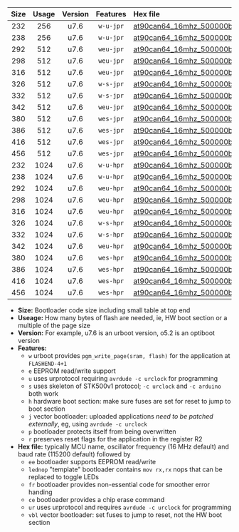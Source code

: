 |Size|Usage|Version|Features|Hex file|
|:-:|:-:|:-:|:-:|:--|
|232|256|u7.6|`w-u-jpr`|[at90can64_16mhz_500000bps_ur_vbl.hex](https://raw.githubusercontent.com/stefanrueger/urboot/main//at90can64_16mhz_500000bps_ur_vbl.hex)|
|238|256|u7.6|`w-u-jpr`|[at90can64_16mhz_500000bps_lednop_ur_vbl.hex](https://raw.githubusercontent.com/stefanrueger/urboot/main//at90can64_16mhz_500000bps_lednop_ur_vbl.hex)|
|292|512|u7.6|`weu-jpr`|[at90can64_16mhz_500000bps_ee_ur_vbl.hex](https://raw.githubusercontent.com/stefanrueger/urboot/main//at90can64_16mhz_500000bps_ee_ur_vbl.hex)|
|298|512|u7.6|`weu-jpr`|[at90can64_16mhz_500000bps_ee_lednop_ur_vbl.hex](https://raw.githubusercontent.com/stefanrueger/urboot/main//at90can64_16mhz_500000bps_ee_lednop_ur_vbl.hex)|
|316|512|u7.6|`weu-jpr`|[at90can64_16mhz_500000bps_ee_lednop_fr_ur_vbl.hex](https://raw.githubusercontent.com/stefanrueger/urboot/main//at90can64_16mhz_500000bps_ee_lednop_fr_ur_vbl.hex)|
|326|512|u7.6|`w-s-jpr`|[at90can64_16mhz_500000bps_vbl.hex](https://raw.githubusercontent.com/stefanrueger/urboot/main//at90can64_16mhz_500000bps_vbl.hex)|
|332|512|u7.6|`w-s-jpr`|[at90can64_16mhz_500000bps_lednop_vbl.hex](https://raw.githubusercontent.com/stefanrueger/urboot/main//at90can64_16mhz_500000bps_lednop_vbl.hex)|
|342|512|u7.6|`weu-jpr`|[at90can64_16mhz_500000bps_ee_lednop_fr_ce_ur_vbl.hex](https://raw.githubusercontent.com/stefanrueger/urboot/main//at90can64_16mhz_500000bps_ee_lednop_fr_ce_ur_vbl.hex)|
|380|512|u7.6|`wes-jpr`|[at90can64_16mhz_500000bps_ee_vbl.hex](https://raw.githubusercontent.com/stefanrueger/urboot/main//at90can64_16mhz_500000bps_ee_vbl.hex)|
|386|512|u7.6|`wes-jpr`|[at90can64_16mhz_500000bps_ee_lednop_vbl.hex](https://raw.githubusercontent.com/stefanrueger/urboot/main//at90can64_16mhz_500000bps_ee_lednop_vbl.hex)|
|416|512|u7.6|`wes-jpr`|[at90can64_16mhz_500000bps_ee_lednop_fr_vbl.hex](https://raw.githubusercontent.com/stefanrueger/urboot/main//at90can64_16mhz_500000bps_ee_lednop_fr_vbl.hex)|
|456|512|u7.6|`wes-jpr`|[at90can64_16mhz_500000bps_ee_lednop_fr_ce_vbl.hex](https://raw.githubusercontent.com/stefanrueger/urboot/main//at90can64_16mhz_500000bps_ee_lednop_fr_ce_vbl.hex)|
|232|1024|u7.6|`w-u-hpr`|[at90can64_16mhz_500000bps_ur.hex](https://raw.githubusercontent.com/stefanrueger/urboot/main//at90can64_16mhz_500000bps_ur.hex)|
|238|1024|u7.6|`w-u-hpr`|[at90can64_16mhz_500000bps_lednop_ur.hex](https://raw.githubusercontent.com/stefanrueger/urboot/main//at90can64_16mhz_500000bps_lednop_ur.hex)|
|292|1024|u7.6|`weu-hpr`|[at90can64_16mhz_500000bps_ee_ur.hex](https://raw.githubusercontent.com/stefanrueger/urboot/main//at90can64_16mhz_500000bps_ee_ur.hex)|
|298|1024|u7.6|`weu-hpr`|[at90can64_16mhz_500000bps_ee_lednop_ur.hex](https://raw.githubusercontent.com/stefanrueger/urboot/main//at90can64_16mhz_500000bps_ee_lednop_ur.hex)|
|316|1024|u7.6|`weu-hpr`|[at90can64_16mhz_500000bps_ee_lednop_fr_ur.hex](https://raw.githubusercontent.com/stefanrueger/urboot/main//at90can64_16mhz_500000bps_ee_lednop_fr_ur.hex)|
|326|1024|u7.6|`w-s-hpr`|[at90can64_16mhz_500000bps.hex](https://raw.githubusercontent.com/stefanrueger/urboot/main//at90can64_16mhz_500000bps.hex)|
|332|1024|u7.6|`w-s-hpr`|[at90can64_16mhz_500000bps_lednop.hex](https://raw.githubusercontent.com/stefanrueger/urboot/main//at90can64_16mhz_500000bps_lednop.hex)|
|342|1024|u7.6|`weu-hpr`|[at90can64_16mhz_500000bps_ee_lednop_fr_ce_ur.hex](https://raw.githubusercontent.com/stefanrueger/urboot/main//at90can64_16mhz_500000bps_ee_lednop_fr_ce_ur.hex)|
|380|1024|u7.6|`wes-hpr`|[at90can64_16mhz_500000bps_ee.hex](https://raw.githubusercontent.com/stefanrueger/urboot/main//at90can64_16mhz_500000bps_ee.hex)|
|386|1024|u7.6|`wes-hpr`|[at90can64_16mhz_500000bps_ee_lednop.hex](https://raw.githubusercontent.com/stefanrueger/urboot/main//at90can64_16mhz_500000bps_ee_lednop.hex)|
|416|1024|u7.6|`wes-hpr`|[at90can64_16mhz_500000bps_ee_lednop_fr.hex](https://raw.githubusercontent.com/stefanrueger/urboot/main//at90can64_16mhz_500000bps_ee_lednop_fr.hex)|
|456|1024|u7.6|`wes-hpr`|[at90can64_16mhz_500000bps_ee_lednop_fr_ce.hex](https://raw.githubusercontent.com/stefanrueger/urboot/main//at90can64_16mhz_500000bps_ee_lednop_fr_ce.hex)|

- **Size:** Bootloader code size including small table at top end
- **Useage:** How many bytes of flash are needed, ie, HW boot section or a multiple of the page size
- **Version:** For example, u7.6 is an urboot version, o5.2 is an optiboot version
- **Features:**
  + `w` urboot provides `pgm_write_page(sram, flash)` for the application at `FLASHEND-4+1`
  + `e` EEPROM read/write support
  + `u` uses urprotocol requiring `avrdude -c urclock` for programming
  + `s` uses skeleton of STK500v1 protocol; `-c urclock` and `-c arduino` both work
  + `h` hardware boot section: make sure fuses are set for reset to jump to boot section
  + `j` vector bootloader: uploaded applications *need to be patched externally*, eg, using `avrdude -c urclock`
  + `p` bootloader protects itself from being overwritten
  + `r` preserves reset flags for the application in the register R2
- **Hex file:** typically MCU name, oscillator frequency (16 MHz default) and baud rate (115200 default) followed by
  + `ee` bootloader supports EEPROM read/write
  + `lednop` "template" bootloader contains `mov rx,rx` nops that can be replaced to toggle LEDs
  + `fr` bootloader provides non-essential code for smoother error handing
  + `ce` bootloader provides a chip erase command
  + `ur` uses urprotocol and requires `avrdude -c urclock` for programming
  + `vbl` vector bootloader: set fuses to jump to reset, not the HW boot section

